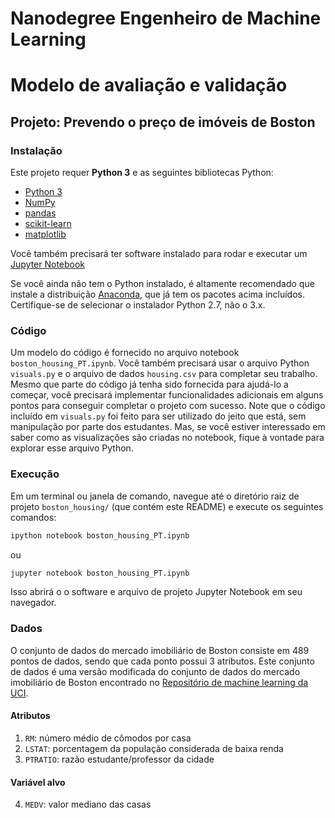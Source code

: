 # Nanodegree Engenheiro de Machine Learning
# Modelo de avaliação e validação
## Projeto: Prevendo o preço de imóveis de Boston

### Instalação

Este projeto requer **Python 3** e as seguintes bibliotecas Python:

- [Python 3](https://www.python.org/download/)
- [NumPy](http://www.numpy.org/)
- [pandas](http://pandas.pydata.org/)
- [scikit-learn](http://scikit-learn.org/stable/)
- [matplotlib](http://matplotlib.org/)

Você também precisará ter software instalado para rodar e executar um [Jupyter Notebook](http://ipython.org/notebook.html)

Se você ainda não tem o Python instalado, é altamente recomendado que instale a distribuição [Anaconda](http://continuum.io/downloads), que já tem os pacotes acima incluídos. Certifique-se de selecionar o instalador Python 2.7, não o 3.x.

### Código

Um modelo do código é fornecido no arquivo notebook `boston_housing_PT.ipynb`. Você também precisará usar o arquivo Python `visuals.py` e o arquivo de dados `housing.csv` para completar seu trabalho. Mesmo que parte do código já tenha sido fornecida para ajudá-lo a começar, você precisará implementar funcionalidades adicionais em alguns pontos para conseguir completar o projeto com sucesso. Note que o código incluído em `visuals.py` foi feito para ser utilizado do jeito que está, sem manipulação por parte dos estudantes. Mas, se você estiver interessado em saber como as visualizações são criadas no notebook, fique à vontade para explorar esse arquivo Python.

### Execução
Em um terminal ou janela de comando, navegue até o diretório raiz de projeto `boston_housing/` (que contém este README) e execute os seguintes comandos:

```bash
ipython notebook boston_housing_PT.ipynb
```  
ou
```bash
jupyter notebook boston_housing_PT.ipynb
```

Isso abrirá o o software e arquivo de projeto Jupyter Notebook em seu navegador.

### Dados
O conjunto de dados do mercado imobiliário de Boston consiste em 489 pontos de dados, sendo que cada ponto possui 3 atributos. Este conjunto de dados é uma versão modificada do conjunto de dados do mercado imobiliário de Boston encontrado no [Repositório de machine learning da UCI](https://archive.ics.uci.edu/ml/datasets/Housing).

#### Atributos
1. `RM`: número médio de cômodos por casa
2. `LSTAT`: porcentagem da população considerada de baixa renda
3. `PTRATIO`: razão estudante/professor da cidade

#### Variável alvo
4. `MEDV`: valor mediano das casas